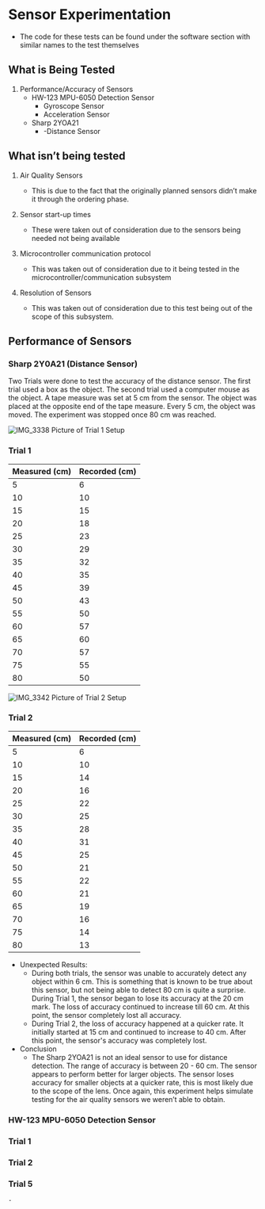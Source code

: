 # Sensor Experimentation
* The code for these tests can be found under the software section with similar names to the test themselves

## What is Being Tested
1. Performance/Accuracy of Sensors
    - HW-123 MPU-6050 Detection Sensor
      - Gyroscope Sensor
      - Acceleration Sensor
    - Sharp 2YOA21
      - -Distance Sensor

## What isn’t being tested
1. Air Quality Sensors
    - This is due to the fact that the originally planned sensors didn’t make it through the ordering phase.

2. Sensor start-up times
    - These were taken out of consideration due to the sensors being needed not being available

3. Microcontroller communication protocol
   - This was taken out of consideration due to it being tested in the microcontroller/communication subsystem

4. Resolution of Sensors
    - This was taken out of consideration due to this test being out of the scope of this subsystem. 

## Performance of Sensors
### Sharp 2Y0A21 (Distance Sensor)  
Two Trials were done to test the accuracy of the distance sensor. The first trial used a box as the object. The second trial used a computer mouse as the object. A tape measure was set at 5 cm from the sensor. The object was placed at the opposite end of the tape measure. Every 5 cm, the object was moved. The experiment was stopped once 80 cm was reached.

![IMG_3338](https://user-images.githubusercontent.com/110966922/235371363-7579b483-feda-4db6-a57d-4db74489859f.jpg)
Picture of Trial 1 Setup
### Trial 1
| Measured (cm) | Recorded (cm) |
| ------------- | ------------- |
| 5             | 6             |
| 10            | 10            |
| 15            | 15            |
| 20            | 18            |
| 25            | 23            |
| 30            | 29            |
| 35            | 32            |
| 40            | 35            |
| 45            | 39            |
| 50            | 43            |
| 55            | 50            |
| 60            | 57            |
| 65            | 60            |
| 70            | 57            |
| 75            | 55            |
| 80            | 50            |

![IMG_3342](https://user-images.githubusercontent.com/110966922/235371347-77daf7c2-6d4c-4b95-b047-a3c58fe7bd43.jpg)
Picture of Trial 2 Setup

### Trial 2
| Measured (cm) | Recorded (cm) |
| ------------- | ------------- |
| 5             | 6             |
| 10            | 10            |
| 15            | 14            |
| 20            | 16            |
| 25            | 22            |
| 30            | 25            |
| 35            | 28            |
| 40            | 31            |
| 45            | 25            |
| 50            | 21            |
| 55            | 22            |
| 60            | 21            |
| 65            | 19            |
| 70            | 16            |
| 75            | 14            |
| 80            | 13            |

- Unexpected Results:
    - During both trials, the sensor was unable to accurately detect any object within 6 cm. This is something that is known to be true about this sensor, but not being able to detect 80 cm is quite a surprise. During Trial 1, the sensor began to lose its accuracy at the 20 cm mark. The loss of accuracy continued to increase till 60 cm. At this point, the sensor completely lost all accuracy.
    - During Trial 2, the loss of accuracy happened at a quicker rate. It initially started at 15 cm and continued to increase to 40 cm. After this point, the sensor's accuracy was completely lost.
- Conclusion
    -  The Sharp 2YOA21 is not an ideal sensor to use for distance detection. The range of accuracy is between 20 - 60 cm. The sensor appears to perform better for larger objects. The sensor loses accuracy for smaller objects at a quicker rate, this is most likely due to the scope of the lens. Once again, this experiment helps simulate testing for the air quality sensors we weren’t able to obtain.


### HW-123 MPU-6050 Detection Sensor
### Trial 1

### Trial 2

### Trial 5
    - 
